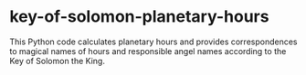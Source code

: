 # key-of-solomon-planetary-hours
This Python code calculates planetary hours and provides correspondences to magical names of hours and responsible angel names according to the Key of Solomon the King.
